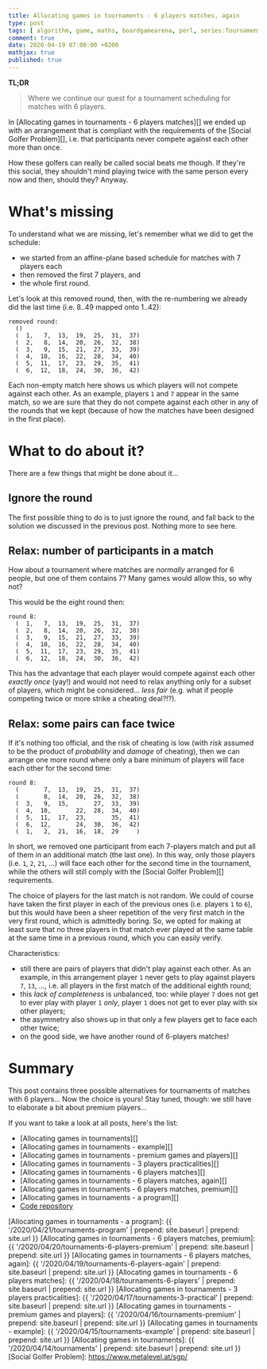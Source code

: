 ```yaml
---
title: Allocating games in tournaments - 6 players matches, again
type: post
tags: [ algorithm, game, maths, boardgamearena, perl, series:Tournaments games allocation ]
comment: true
date: 2020-04-19 07:00:00 +0200
mathjax: true
published: true
---
```


**TL;DR**

> Where we continue our quest for a tournament scheduling for matches with 6
> players.

In [Allocating games in tournaments - 6 players matches][] we ended up with an
arrangement that is compliant with the requirements of the [Social Golfer
Problem][], i.e. that participants never compete against each other more than
once.

How these golfers can really be called social beats me though. If they're
this social, they shouldn't mind playing twice with the same person every
now and then, should they? Anyway.

# What's missing

To understand what we are missing, let's remember what we did to get the
schedule:

- we started from an affine-plane based schedule for matches with
  7 players each
- then removed the first 7 players, and
- the whole first round.

Let's look at this removed round, then, with the re-numbering we already
did the last time (i.e. $8..49$ mapped onto $1..42$):

```
removed round:
  ()
  (  1,   7,  13,  19,  25,  31,  37)
  (  2,   8,  14,  20,  26,  32,  38)
  (  3,   9,  15,  21,  27,  33,  39)
  (  4,  10,  16,  22,  28,  34,  40)
  (  5,  11,  17,  23,  29,  35,  41)
  (  6,  12,  18,  24,  30,  36,  42)
```


Each non-empty match here shows us which players will not compete against
each other. As an example, players `1` and `7` appear in the same match,
so we are sure that they do not compete against each other in any of the
rounds that we kept (because of how the matches have been designed in the
first place).

# What to do about it?

There are a few things that might be done about it...

## Ignore the round

The first possible thing to do is to just ignore the round, and fall back
to the solution we discussed in the previous post. Nothing more to see
here.

## Relax: number of participants in a match

How about a tournament where matches are *normally* arranged for 6 people,
but one of them contains 7? Many games would allow this, so why not?

This would be the eight round then:

```
round 8:
  (  1,   7,  13,  19,  25,  31,  37)
  (  2,   8,  14,  20,  26,  32,  38)
  (  3,   9,  15,  21,  27,  33,  39)
  (  4,  10,  16,  22,  28,  34,  40)
  (  5,  11,  17,  23,  29,  35,  41)
  (  6,  12,  18,  24,  30,  36,  42)
```

This has the advantage that each player would compete against each other
*exactly once* (yay!) and would not need to relax anything only for
a subset of players, which might be considered... *less fair* (e.g. what
if people competing twice or more strike a cheating deal?!?).

## Relax: some pairs can face twice

If it's nothing too official, and the risk of cheating is low (with *risk*
assumed to be the product of *probability* and *damage* of cheating), then
we can arrange one more round where only a bare minimum of players will
face each other for the second time:

```
round 8:
  (       7,  13,  19,  25,  31,  37)
  (       8,  14,  20,  26,  32,  38)
  (  3,   9,  15,       27,  33,  39)
  (  4,  10,       22,  28,  34,  40)
  (  5,  11,  17,  23,       35,  41)
  (  6,  12,       24,  30,  36,  42)
  (  1,   2,  21,  16,  18,  29     )
```

In short, we removed one participant from each 7-players match and put all
of them in an additional match (the last one). In this way, only those
players (i.e. `1`, `2`, `21`, ...) will face each other for the second
time in the tournament, while the others will still comply with the
[Social Golfer Problem][] requirements.

The choice of players for the last match is not random. We could of course
have taken the first player in each of the previous ones (i.e. players `1`
to `6`), but this would have been a sheer repetition of the very first
match in the very first round, which is admittedly boring. So, we opted
for making at least sure that no three players in that match ever played
at the same table at the same time in a previous round, which you can
easily verify.

Characteristics:

- still there are pairs of players that didn't play against each other. As
  an example, in this arrangement player `1` never gets to play against
  players `7`, `13`, ..., i.e. all players in the first match of the
  additional eighth round;
- this *lack of completeness* is unbalanced, too: while player `7` does
  not get to ever play with player `1` *only*, player `1` does not get to
  ever play with six other players;
- the asymmetry also shows up in that only a few players get to face each
  other twice;
- on the good side, we have another round of 6-players matches!


# Summary

This post contains three possible alternatives for tournaments of matches with
6 players... Now the choice is yours! Stay tuned, though: we still have to
elaborate a bit about premium players...

If you want to take a look at all posts, here's the list:

- [Allocating games in tournaments][]
- [Allocating games in tournaments - example][]
- [Allocating games in tournaments - premium games and players][]
- [Allocating games in tournaments - 3 players practicalities][]
- [Allocating games in tournaments - 6 players matches][]
- [Allocating games in tournaments - 6 players matches, again][]
- [Allocating games in tournaments - 6 players matches, premium][]
- [Allocating games in tournaments - a program][]
- [Code repository][tournange]

[tournange]: https://gitlab.com/polettix/tournange
[Allocating games in tournaments - a program]: {{ '/2020/04/21/tournaments-program' | prepend: site.baseurl | prepend: site.url }}
[Allocating games in tournaments - 6 players matches, premium]: {{ '/2020/04/20/tournaments-6-players-premium' | prepend: site.baseurl | prepend: site.url }}
[Allocating games in tournaments - 6 players matches, again]: {{ '/2020/04/19/tournaments-6-players-again' | prepend: site.baseurl | prepend: site.url }}
[Allocating games in tournaments - 6 players matches]: {{ '/2020/04/18/tournaments-6-players' | prepend: site.baseurl | prepend: site.url }}
[Allocating games in tournaments - 3 players practicalities]: {{ '/2020/04/17/tournaments-3-practical' | prepend: site.baseurl | prepend: site.url }}
[Allocating games in tournaments - premium games and players]: {{ '/2020/04/16/tournaments-premium' | prepend: site.baseurl | prepend: site.url }}
[Allocating games in tournaments - example]: {{ '/2020/04/15/tournaments-example' | prepend: site.baseurl | prepend: site.url }}
[Allocating games in tournaments]: {{ '/2020/04/14/tournaments' | prepend: site.baseurl | prepend: site.url }}
[Social Golfer Problem]: https://www.metalevel.at/sgp/
